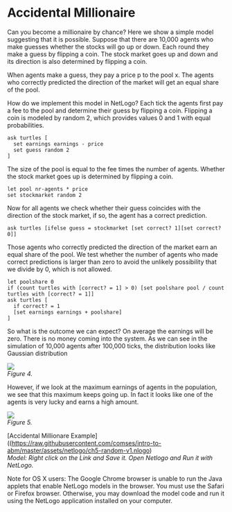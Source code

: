 # Accidental Millionaire
Can you become a millionaire by chance? Here we show a simple model suggesting that it is possible. Suppose that there are 10,000 agents who make guesses whether the stocks will go up or down. Each round they make a guess by flipping a coin. The stock market goes up and down and its direction is also determined by flipping a coin.

When agents make a guess, they pay a price p to the pool x. The agents who correctly predicted the direction of the market will get an equal share of the pool.

How do we implement this model in NetLogo? Each tick the agents first pay a fee to the pool and determine their guess by flipping a coin. Flipping a coin is modeled by random 2, which provides values 0 and 1 with equal probabilities.
```
ask turtles [
  set earnings earnings - price
  set guess random 2
]
```
The size of the pool is equal to the fee times the number of agents. Whether the stock market goes up is determined by flipping a coin.
```
let pool nr-agents * price
set stockmarket random 2
```
Now for all agents we check whether their guess coincides with the direction of the stock market, if so, the agent has a correct prediction.
```
ask turtles [ifelse guess = stockmarket [set correct? 1][set correct? 0]]
```
Those agents who correctly predicted the direction of the market earn an equal share of the pool. We test whether the number of agents who made correct predictions is larger than zero to avoid the unlikely possibility that we divide by 0, which is not allowed.
```
let poolshare 0
if (count turtles with [correct? = 1] > 0) [set poolshare pool / count turtles with [correct? = 1]]
ask turtles [
  if correct? = 1
  [set earnings earnings + poolshare]
]
```
So what is the outcome we can expect? On average the earnings will be zero. There is no money coming into the system. As we can see in the simulation of 10,000 agents after 100,000 ticks, the distribution looks like Gaussian distribution

![](https://raw.githubusercontent.com/comses/intro-to-abm/master/assets/images/Ch_5_Fig_4.png)<br>*Figure 4.*

However, if we look at the maximum earnings of agents in the population, we see that this maximum keeps going up. In fact it looks like one of the agents is very lucky and earns a high amount.

![](https://raw.githubusercontent.com/comses/intro-to-abm/master/assets/images/Ch_5_Fig_5.png)<br>*Figure 5.*

[Accidental Millionare Example]((https://raw.githubusercontent.com/comses/intro-to-abm/master/assets/netlogo/ch5-random-v1.nlogo)<br>*Model: Right click on the Link and Save it. Open Netlogo and Run it with NetLogo.*

Note for OS X users: The Google Chrome browser is unable to run the Java applets that enable NetLogo models in the browser. You must use the Safari or Firefox browser. Otherwise, you may download the model code and run it using the NetLogo application installed on your computer.
